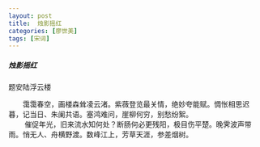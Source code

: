 ```yaml
---
layout: post
title:  烛影摇红
categories: [廖世美]
tags: [宋词]
---
```


##### 烛影摇红

题安陆浮云楼 

　　霭霭春空，画楼森耸凌云渚。紫薇登览最关情，绝妙夸能赋。惆怅相思迟
暮，记当日、朱阑共语。塞鸿难问，崖柳何穷，别愁纷絮。　　　　　　　　
　 
<br>　　 催促年光，旧来流水知何处？断肠何必更残阳，极目伤平楚。晚霁波声带
雨。悄无人、舟横野渡。数峰江上，芳草天涯，参差烟树。　　　　　　　　 

　　　　　　　　　　　　　

























　　　　　　　　　　 





































